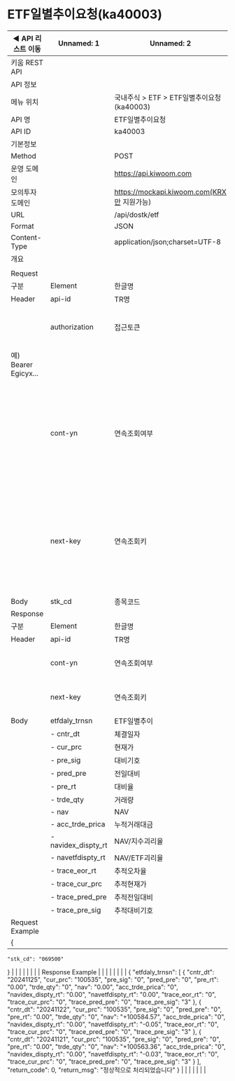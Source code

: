 # ETF일별추이요청(ka40003)

| ◀ API 리스트 이동 | Unnamed: 1 | Unnamed: 2 | Unnamed: 3 | Unnamed: 4 | Unnamed: 5 | Unnamed: 6 |
| --- | --- | --- | --- | --- | --- | --- |
| 키움 REST API |  |  |  |  |  |  |
| API 정보 |  |  |  |  |  |  |
| 메뉴 위치 |  | 국내주식 > ETF > ETF일별추이요청(ka40003) |  |  |  |  |
| API 명 |  | ETF일별추이요청 |  |  |  |  |
| API ID |  | ka40003 |  |  |  |  |
| 기본정보 |  |  |  |  |  |  |
| Method |  | POST |  |  |  |  |
| 운영 도메인 |  | https://api.kiwoom.com |  |  |  |  |
| 모의투자 도메인 |  | https://mockapi.kiwoom.com(KRX만 지원가능) |  |  |  |  |
| URL |  | /api/dostk/etf |  |  |  |  |
| Format |  | JSON |  |  |  |  |
| Content-Type |  | application/json;charset=UTF-8 |  |  |  |  |
| 개요 |  |  |  |  |  |  |
|  |  |  |  |  |  |  |
| Request |  |  |  |  |  |  |
| 구분 | Element | 한글명 | Type | Required | Length | Description |
| Header | api-id | TR명 | String | Y | 10 |  |
|  | authorization | 접근토큰 | String | Y | 1000 | 토큰 지정시 토큰타입("Bearer") 붙혀서 호출 
 예) Bearer Egicyx... |
|  | cont-yn | 연속조회여부 | String | N | 1 | 응답 Header의 연속조회여부값이 Y일 경우 다음데이터 요청시 응답 Header의 cont-yn값 세팅 |
|  | next-key | 연속조회키 | String | N | 50 | 응답 Header의 연속조회여부값이 Y일 경우 다음데이터 요청시 응답 Header의 next-key값 세팅 |
| Body | stk_cd | 종목코드 | String | Y | 6 |  |
| Response |  |  |  |  |  |  |
| 구분 | Element | 한글명 | Type | Required | Length | Description |
| Header | api-id | TR명 | String | Y | 10 |  |
|  | cont-yn | 연속조회여부 | String | N | 1 | 다음 데이터가 있을시 Y값 전달 |
|  | next-key | 연속조회키 | String | N | 50 | 다음 데이터가 있을시 다음 키값 전달 |
| Body | etfdaly_trnsn | ETF일별추이 | LIST | N |  |  |
|  | - cntr_dt | 체결일자 | String | N | 20 |  |
|  | - cur_prc | 현재가 | String | N | 20 |  |
|  | - pre_sig | 대비기호 | String | N | 20 |  |
|  | - pred_pre | 전일대비 | String | N | 20 |  |
|  | - pre_rt | 대비율 | String | N | 20 |  |
|  | - trde_qty | 거래량 | String | N | 20 |  |
|  | - nav | NAV | String | N | 20 |  |
|  | - acc_trde_prica | 누적거래대금 | String | N | 20 |  |
|  | - navidex_dispty_rt | NAV/지수괴리율 | String | N | 20 |  |
|  | - navetfdispty_rt | NAV/ETF괴리율 | String | N | 20 |  |
|  | - trace_eor_rt | 추적오차율 | String | N | 20 |  |
|  | - trace_cur_prc | 추적현재가 | String | N | 20 |  |
|  | - trace_pred_pre | 추적전일대비 | String | N | 20 |  |
|  | - trace_pre_sig | 추적대비기호 | String | N | 20 |  |
| Request Example |  |  |  |  |  |  |
| {
    "stk_cd": "069500"
} |  |  |  |  |  |  |
| Response Example |  |  |  |  |  |  |
| {
    "etfdaly_trnsn": [
        {
            "cntr_dt": "20241125",
            "cur_prc": "100535",
            "pre_sig": "0",
            "pred_pre": "0",
            "pre_rt": "0.00",
            "trde_qty": "0",
            "nav": "0.00",
            "acc_trde_prica": "0",
            "navidex_dispty_rt": "0.00",
            "navetfdispty_rt": "0.00",
            "trace_eor_rt": "0",
            "trace_cur_prc": "0",
            "trace_pred_pre": "0",
            "trace_pre_sig": "3"
        },
        {
            "cntr_dt": "20241122",
            "cur_prc": "100535",
            "pre_sig": "0",
            "pred_pre": "0",
            "pre_rt": "0.00",
            "trde_qty": "0",
            "nav": "+100584.57",
            "acc_trde_prica": "0",
            "navidex_dispty_rt": "0.00",
            "navetfdispty_rt": "-0.05",
            "trace_eor_rt": "0",
            "trace_cur_prc": "0",
            "trace_pred_pre": "0",
            "trace_pre_sig": "3"
        },
        {
            "cntr_dt": "20241121",
            "cur_prc": "100535",
            "pre_sig": "0",
            "pred_pre": "0",
            "pre_rt": "0.00",
            "trde_qty": "0",
            "nav": "+100563.36",
            "acc_trde_prica": "0",
            "navidex_dispty_rt": "0.00",
            "navetfdispty_rt": "-0.03",
            "trace_eor_rt": "0",
            "trace_cur_prc": "0",
            "trace_pred_pre": "0",
            "trace_pre_sig": "3"
        }
    ],
    "return_code": 0,
    "return_msg": "정상적으로 처리되었습니다"
} |  |  |  |  |  |  |
